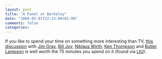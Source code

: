 ```yaml
---
layout: post
title: "A Panel at Berkeley"
date: "2004-03-01T22:23:00+01:00"
comments: false
categories: 
---
```


<p>If you like to spend your time on something more interesting than TV, <a href="http://netshow01.eecs.berkeley.edu/CS-day-004/Berkeley_Visionaries.wmv">this discussion</a> with <a href="http://research.microsoft.com/~gray/">Jim Gray</a>, <a href="http://www.sun.com/aboutsun/media/ceo/mgt_joy.html">Bill Joy</a><a href="http://www.sun.com/aboutsun/media/ceo/mgt_joy.html"></a>, <a href="http://www.cs.inf.ethz.ch/~wirth/">Niklaus Wirth</a>, <a href="http://www.bell-labs.com/history/unix/thompsonbio.html">Ken Thompson</a> and <a href="http://research.microsoft.com/lampson/ShortBio.html">Butler Lampson</a> is well worth the 75 minutes you spend on it (found via <a href="http://lambda.weblogs.com/2004/03/01#a11391">LtU</a>).</p>


